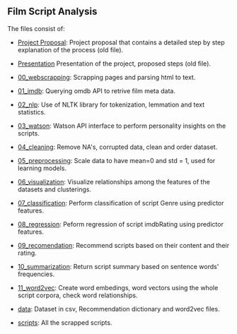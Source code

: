 ## Film Script Analysis
The files consist of:
- [Project Proposal](https://github.com/luisecastro/dataInc/blob/master/project_proposal.pdf): Project proposal that contains a detailed step by step explanation of the process (old file).
- [Presentation](https://github.com/luisecastro/dataInc/blob/master/script_analysis.pdf) Presentation of the project, proposed steps (old file).
- [00_webscrapping](https://github.com/luisecastro/film_script_analysis/blob/master/00_webscrapping.ipynb): Scrapping pages and parsing html to text.
- [01_imdb](https://github.com/luisecastro/film_script_analysis/blob/master/01_imdb.ipynb): Querying omdb API to retrive film meta data.
- [02_nlp](https://github.com/luisecastro/film_script_analysis/blob/master/02_nlp.ipynb): Use of NLTK library for tokenization, lemmation and text statistics.
- [03_watson](https://github.com/luisecastro/film_script_analysis/blob/master/03_watson.ipynb): Watson API interface to perform personality insights on the scripts.
- [04_cleaning](https://github.com/luisecastro/film_script_analysis/blob/master/04_cleaning.ipynb): Remove NA's, corrupted data, clean and order dataset.
- [05_preprocessing](https://github.com/luisecastro/film_script_analysis/blob/master/05_preprocessing.ipynb): Scale data to have mean=0 and std = 1, used for learning models.
- [06_visualization](https://github.com/luisecastro/film_script_analysis/blob/master/06_visualization.ipynb): Visualize relationships among the features of the datasets and clusterings.
- [07_classification](https://github.com/luisecastro/film_script_analysis/blob/master/07_classification.ipynb): Perform classification of script Genre using predictor features.
- [08_regression](https://github.com/luisecastro/film_script_analysis/blob/master/08_regression.ipynb): Peform regression of script imdbRating using predictor features.
- [09_recomendation](https://github.com/luisecastro/film_script_analysis/blob/master/09_recommendation.ipynb): Recommend scripts based on their content and their rating.
- [10_summarization](https://github.com/luisecastro/film_script_analysis/blob/master/10_summarization.ipynb): Return script summary based on sentence words' frequencies.
- [11_word2vec](https://github.com/luisecastro/film_script_analysis/blob/master/11_word2vec.ipynb): Create word embedings, word vectors using the whole script corpora, check word relationships.

- [data](https://github.com/luisecastro/film_script_analysis/tree/master/data): Dataset in csv, Recommendation dictionary and word2vec files.
- [scripts](https://github.com/luisecastro/film_script_analysis/tree/master/scripts): All the scrapped scripts.